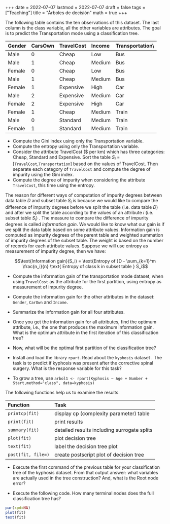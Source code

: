 +++
date      = 2022-07-07
lastmod   = 2022-07-07
draft     = false
tags      = ["Teaching"]
title     = "Árboles de decisión"
math      = true
+++

The following table contains the ten observations of this dataset. The last column is the class variable, all the other variables are attributes. The goal is to predict the Transportation mode using a classification tree.

Gender|	CarsOwn|	TravelCost|	Income|	Transportation\\
|:-------|:-------|:-------|:-------|:-------|
Male|	0|	Cheap|	Low|	Bus
Male|	1|	Cheap|	Medium|	Bus
Female| 0|	Cheap|	Low|	Bus
Male|	1|	Cheap|	Medium|	Bus
Female|	1|	Expensive|	High|	Car
Male|	2|	Expensive|	Medium|	Car
Female|	2|	Expensive|	High|	Car
Female|	1|	Cheap|	Medium|	Train
Male|	0|	Standard|	Medium|	Train
Female|	1|	Standard|	Medium |Train

* Compute the Gini index using only the Transportation variable.
* Compute the entropy using only the Transportation variable.
* Consider the attribute TravelCost (\$ per km) which has three categories: Cheap, Standard and Expensive. Sort the table $S_i$ = [`TravelCost`,`Transportation`] based on the values of TravelCost. Then separate each category of `TravelCost` and compute the degree of impurity using the Gini index.
* Compute the degree of impurity when considering the attribute `TravelCost`, this time using the entropy.

The reason for different ways of computation of impurity degrees between data table $D$ and subset table $S_i$ is because we would like to compare the difference of impurity degrees before we split the table (i.e. data table $D$) and after we split the table according to the values of an attribute $i$ (i.e. subset table $S_i$) . The measure to compare the difference of impurity degrees is called *information gain*. We would like to know what our gain is if we split the data table based on some attribute values. Information gain is computed as impurity degrees of the parent table and weighted summation of impurity degrees of the subset table. The weight is based on the number of records for each attribute values. Suppose we will use entropy as measurement of impurity degree, then we have:

$$\text{Information gain}(S_i) = \text{Entropy of }D - \sum_{k=1}^m \frac{n_i}{n} \text{ Entropy of class k in subset table } S_i$$

* Compute the information gain of the transportation mode dataset, when using `TravelCost` as the attribute for the first partition, using entropy as measurement of impurity degree.

* Compute the information gain for the other attributes in the dataset: `Gender`, `CarOwn` and `Income`.
* Summarize the information gain for all four attributes.
* Once you get the information gain for all attributes, find the optimum attribute, i.e., the one that produces the maximum information gain. What is the optimum attribute in the first iteration of this classification tree?
* Now, what will be the optimal first partition of the classification tree?


* Install and load the library `rpart`. Read about the `kyphosis` dataset . The task is to predict if kyphosis was present after the corrective spinal surgery. What is the response variable for this task? 

* To grow a tree, use `arbol1 <- rpart(Kyphosis ~ Age + Number + Start,method="class", data=kyphosis)`



The following functions help us to examine the results.

|Function | Task |
|:--------|:--------|
`printcp(fit)` |display cp (complexity parameter) table|
`print(fit)`	|print results|
`summary(fit)`	|detailed results including surrogate splits|
`plot(fit)`	| plot decision tree|
`text(fit)`	| label the decision tree plot|
`post(fit, file=)`	|create postscript plot of decision tree|


* Execute the first command of the previous table for your classification tree of the kyphosis dataset. From that output answer: what variables are actually used in the tree construction? And, what is the Root node error?

* Execute the following code. How many terminal nodes does the full classification tree has?

```r
par(xpd=NA)
plot(fit)
text(fit)
```

